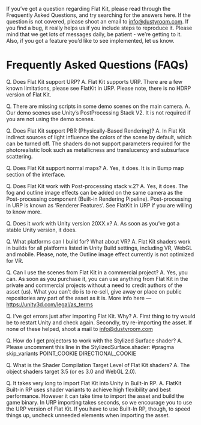 If you’ve got a question regarding Flat Kit, please read through the Frequently Asked Questions, and try searching for the answers here. If the question is not covered, please shoot an email to info@dustyroom.com. If you find a bug, it really helps us if you include steps to reproduce it. Please mind that we get lots of messages daily, be patient - we’re getting to it. Also, if you got a feature you’d like to see implemented, let us know.

# Frequently Asked Questions (FAQs)

Q. Does Flat Kit support URP?
A. Flat Kit supports URP. There are a few known limitations, please see FlatKit in URP. Please note, there is no HDRP version of Flat Kit.

Q. There are missing scripts in some demo scenes on the main camera.
A. Our demo scenes use Unity’s PostProcessing Stack V2. It is not required if you are not using the demo scenes.

Q. Does Flat Kit support PBR (Physically-Based Rendering)?
A. In Flat Kit indirect sources of light influence the colors of the scene by default, which can be turned off. The shaders do not support parameters required for the photorealistic look such as metallicness and translucency and subsurface scattering.

Q. Does Flat Kit support normal maps?
A. Yes, it does. It is in Bump map section of the interface.

Q. Does Flat Kit work with Post-processing stack v.2?
A. Yes, it does. The fog and outline image effects can be added on the same camera as the Post-processing component (Built-in Rendering Pipeline). Post-processing in URP is known as ‘Renderer Features’. See FlatKit in URP if you are willing to know more.

Q. Does it work with Unity version 20XX.x?
A. As soon as you’ve got a stable Unity version, it does.

Q. What platforms can I build for? What about VR?
A. Flat Kit shaders work in builds for all platforms listed in Unity Build settings, including VR, WebGL and mobile. Please, note, the Outline image effect currently is not optimized for VR.

Q. Can I use the scenes from Flat Kit in a commercial project?
A. Yes, you can. As soon as you purchase it, you can use anything from Flat Kit in the private and commercial projects without a need to credit authors of the asset (us). What you can’t do is to re-sell, give away or place on public repositories any part of the asset as it is. More info here — https://unity3d.com/legal/as_terms

Q. I’ve got errors just after importing Flat Kit. Why?
A. First thing to try would be to restart Unity and check again. Secondly, try re-importing the asset. If none of these helped, shoot a mail to info@dustyroom.com

Q. How do I get projectors to work with the Stylized Surface shader?
A. Please uncomment this line in the StylizedSurface.shader:
#pragma skip_variants POINT_COOKIE DIRECTIONAL_COOKIE

Q. What is the Shader Compilation Target Level of Flat Kit shaders?
A. The object shaders target 3.5 (or es 3.0 and WebGL 2.0).

Q. It takes very long to import Flat Kit into Unity in Built-in RP.
A. FlatKit Built-in RP uses shader variants to achieve high flexibility and best performance. However it can take time to import the asset and build the game binary. In URP importing takes seconds, so we encourage you to use the URP version of Flat Kit. If you have to use Built-In RP, though, to speed things up, uncheck unneeded elements when importing the asset.
